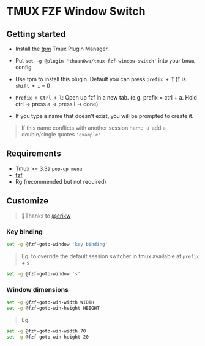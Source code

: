 # TMUX FZF Window Switch


## Getting started

- Install the [tpm](https://github.com/tmux-plugins/tpm) Tmux Plugin Manager.
- Put `set -g @plugin 'thuanOwa/tmux-fzf-window-switch'` into your tmux config
- Use tpm to install this plugin. Default you can press `prefix + I` (`I` is
  `shift + i` = I)

- `Prefix + Ctrl + l`: Open up fzf in a new tab. (e.g. prefix = ctrl + a. Hold ctrl ->
  press a -> press l -> done)
- If you type a name that doesn't exist, you will be prompted to create it. 

> If this name conflicts with another session name -> add a double/single quotes `'example'`

## Requirements

- [Tmux >= 3.3a](https://github.com/isbhargav/tmux-fzf-window-switch/pull/5/files) `pop-up menu`
- [fzf](https://github.com/junegunn/fzf)
- Rg (recommended but not required)

## Customize

> 🫰Thanks to [@erikw](https://github.com/erikw)

### Key binding

```bash
set -g @fzf-goto-window 'key binding'
```

> Eg. to override the default session switcher in tmux available at `prefix` + s`:

```bash
set -g @fzf-goto-window 's'
```

### Window dimensions

```bash
set -g @fzf-goto-win-width WIDTH
set -g @fzf-goto-win-height HEIGHT
```

> Eg.

```bash
set -g @fzf-goto-win-width 70
set -g @fzf-goto-win-height 20
```

